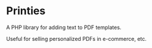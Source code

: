 # Printies

A PHP library for adding text to PDF templates.

Useful for selling personalized PDFs in e-commerce, etc.

